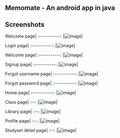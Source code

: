 ## Memomate - An android app in java

## Screenshots
Welcome page|
:-----------:
|![image](https://github.com/super-novey/memomate/assets/97286749/54357310-8772-4095-b7f5-6d84ba1a9c48)|

Login page|
:-----------:
|![image](https://github.com/super-novey/memomate/assets/97286749/039ca527-eb6b-4806-a3b2-f3810a93d00a)|

Welcome page|
:-----------:
|![image](https://github.com/super-novey/memomate/assets/97286749/54357310-8772-4095-b7f5-6d84ba1a9c48)|

Signup page|
:-----------:
|![image](https://github.com/super-novey/memomate/assets/97286749/bbf7d902-2a2b-41e8-a436-457dbe538989)|

Forgot username page|
:-----------:
|![image](https://github.com/super-novey/memomate/assets/97286749/07805047-91be-4428-a1a9-72eeca357df4)|

Forgot password page|
:-----------:
|![image](https://github.com/super-novey/memomate/assets/97286749/01021908-ea3e-49fc-a2a7-bc30a15127a1)|

Home page|
:-----------:
|![image](https://github.com/super-novey/memomate/assets/97286749/4b9fe024-80e9-460e-b33e-d84430cddf41)|

Class page|
:--:
|![image](https://github.com/super-novey/memomate/assets/97286749/b379c4bb-cae3-400a-b4cd-cae70e5e97c9)|

Library page|
:--:
|![image](https://github.com/super-novey/memomate/assets/97286749/f4a53f46-6a62-4409-9e10-59bcd8067cb8)|

Profile page|
:--:
|![image](https://github.com/super-novey/memomate/assets/97286749/1fb857fa-6e6b-49e6-9381-5adc067ffc95)|

Studyset detail page|
:--:
|![image](https://github.com/super-novey/memomate/assets/97286749/ddbfc9e9-67da-4ff9-8c4b-56f780fe8076)|








